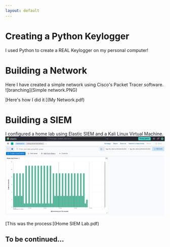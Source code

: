 ```yaml
---
layout: default
---
```



# Creating a Python Keylogger

I used Python to create a REAL Keylogger on my personal computer!



# Building a Network

Here I have created a simple network using Cisco's Packet Tracer software.
![branching](Simple network.PNG)

[Here's how I did it:](My Network.pdf)


# Building a SIEM

I configured a home lab using Elastic SIEM and a Kali Linux Virtual Machine.
![branching](dashhh.PNG)

[This was the process:](Home SIEM Lab.pdf)





## To be continued...
